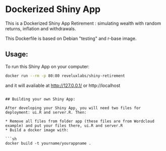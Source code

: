 Dockerized Shiny App
=======================

This is a Dockerized Shiny App Retirement : simulating wealth with random returns, inflation and withdrawals.

This Dockerfile is based on Debian "testing" and r-base image.

## Usage:

To run this Shiny App on your computer:

```sh
docker run --rm -p 80:80 reveluxlabs/shiny-retirement
```

and it will avaliable at http://127.0.0.1/ or http://localhost

```

## Building your own Shiny App:

After developing your Shiny App, you will need two files for deployment: ui.R and server.R. Then:

* Remove all files from folder app (these files are from Wordcloud example) and put your files there, ui.R and server.R
* Build a docker image with:

```sh
docker build -t yourname/yourappname .
```


